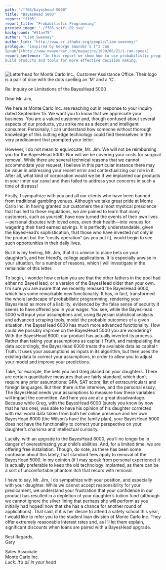 ```yaml
---
path: "/ff05/bayeshead-5000"
title: "BayesHead 5000"
report: "ff05"
report_title: "Probabilistic Programming"
preview_image: "./ff05-scifi-02.svg"
background: "#51ae75"
author: "Liam Sweeney"
author_link: "http://www.sr.ithaka.org/people/liam-sweeney/"
prologue: 'inspired by George Saunder’s ["I Can
Speak"](http://www.newyorker.com/magazine/1999/06/21/i-can-speak)'
report_sentence: 'In this report we show how to use probabilistic programming to
build products and tools for more effective decision making.'
---
```


![Letterhead for Monte Carlo Inc., Customer Assistance Office. Their logo is a
pair of dice with the dots spelling an 'M' and a 'C'.](./ff05-scifi-01.svg)

Re: Inquiry on Limitations of the BayesHead 5000

Dear Mr. Jim,

We here at Monte Carlo Inc. are reaching out in response to your inquiry
dated September 15. We want you to know that we appreciate your
business. You are a valued customer and, though confused about several
aspects of our products, you strike me as a decent and intelligent
consumer. Personally, I can understand how someone without thorough
knowledge of this cutting edge technology could find themselves in the
very predicament that prompted your letter.

However, I do not mean to equivocate, Mr. Jim. We will not be
reimbursing you for the BayesHead 5000. Nor will we be covering your
costs for surgical removal. While there are several technical reasons
that we cannot accommodate your request, I believe in this particular
instance there may be value in addressing your recent error and
contextualizing our role in it. After all, what kind of corporation
would we be if we implanted our products in your inner ear canal and
then failed to address your concerns in such a time of distress\!

Firstly, I sympathize with you and all our clients who have been banned
from traditional gambling venues. Although we take great pride at Monte
Carlo Inc. in having granted our customers the almost mystical
prescience that has led to these regulations, we are pained to learn
that many customers, such as yourself, have now turned the events of
their own lives —personal disputes with loved ones, even their
health—into venues for wagering their hard earned savings. It is
perfectly understandable, given the BayesHead’s sophistication, that
those who have invested not only in the product but the “costly
operation” (as you put it), would begin to see such opportunities in
their daily lives.

But it is my feeling, Mr. Jim, that it is unwise to place bets on your
daughter’s, and her friend’s, college applications. It is especially
unwise in your situation, for a number of reasons, which I will
investigate in the remainder of this letter.

To begin, I wonder how certain you are that the other fathers in the
pool had either no BayesHead, or a version of the BayesHead older than
your own. I’m sure you are aware that we recently released the BayesHead
6000, which has some remarkable new functionality. It has, in fact,
transformed the whole landscape of probabilistic programming, rendering
your BayesHead as more of a liability, evidenced by the false sense of
security it seems to have offered you in your wager. You see, while the
BayesHead 5000 will input your assumptions and, using Bayesian
statistical analysis and advanced scraping tools, model the probable
outcomes of a given situation, the BayesHead 6000 has much more advanced
functionality. How could we possibly improve on the BayesHead 5000 you
are wondering? With the BayesHead 6000, our product has actually
inverted its process. Rather than taking your assumptions as capital t
Truth, and manipulating the data accordingly, the BayesHead 6000 treats
the available data as capital t Truth. It uses your assumptions as
inputs in its algorithm, but then uses the existing data to correct your
assumptions, in order to allow you to adjust your model and improve your
predictions.

Take, for example, the bets you and Greg placed on your daughters. There
are certain quantitative measures that are fairly standard, which don’t
require any prior assumptions: GPA, SAT score, list of extracurriculars
and foreign languages. But then there is the interview, and the personal
essay. The BayesHead needs your assumptions to measure how these
variables will impact the committee. And here you are at a great
disadvantage. Because while Greg, with the BayesHead 6000 (surely you
know by now that he has one), was able to have his opinion of his
daughter corrected with real world data taken from both her online
presence and her own BayesHead 6000 (the Wilson’s have the family plan),
your BayesHead 5000 does not have the functionality to correct your
perspective on your daughter’s charisma and intellectual curiosity.

Luckily, with an upgrade to the BayesHead 6000, you’ll no longer be in
danger of overestimating your child’s abilities. And, for a limited
time, we are offering free installation. Though, do note, as there has
been some confusion about this lately, that standard fees apply to
removal of the BayesHead 5000. In my opinion (if I may speak from
personal experience) it is actually preferable to keep the old
technology implanted, as there can be a sort of uncomfortable phantom
itch that recurs with removal.

I have to say, Mr. Jim, I do sympathize with your position, and
especially with your daughter. While we cannot accept responsibility for
your predicament, we understand your frustration that your confidence in
our product has resulted in a depletion of your daughter’s tuition fund
(although we cannot ignore the silver lining that perhaps she will
perform as you initially had hoped\! now that she has a chance for
another round of applications). That said, if it is her desire to attend
a safety school this year, I would like to refer you to the student loan
division of Monte Carlo Inc. They offer extremely reasonable interest
rates and, as I’ll let them explain, significant discounts when loans
are paired with a BayesHead upgrade.

Best Regards,  
Gary

Sales Associate  
Monte Carlo Inc.  
*Luck: It’s all in your head*
